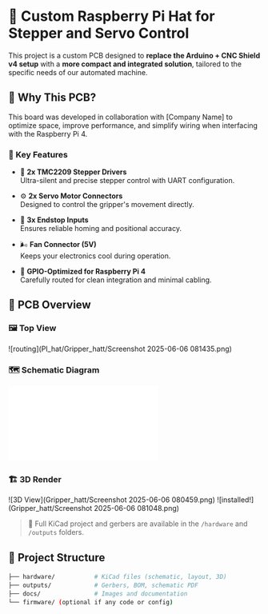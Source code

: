 # 🧠 Custom Raspberry Pi Hat for Stepper and Servo Control

This project is a custom PCB designed to **replace the Arduino + CNC Shield v4 setup** with a **more compact and integrated solution**, tailored to the specific needs of our automated machine.

## 🚀 Why This PCB?

This board was developed in collaboration with [Company Name] to optimize space, improve performance, and simplify wiring when interfacing with the Raspberry Pi 4.

### 🧩 Key Features

- 🔄 **2x TMC2209 Stepper Drivers**  
  Ultra-silent and precise stepper control with UART configuration.

- ⚙️ **2x Servo Motor Connectors**  
  Designed to control the gripper's movement directly.

- 🧱 **3x Endstop Inputs**  
  Ensures reliable homing and positional accuracy.

- 🌬️ **Fan Connector (5V)**  
  Keeps your electronics cool during operation.

- 🔌 **GPIO-Optimized for Raspberry Pi 4**  
  Carefully routed for clean integration and minimal cabling.

## 📐 PCB Overview

### 🖼️ Top View
![routing](PI_hat/Gripper_hatt/Screenshot 2025-06-06 081435.png)

### 🗺️ Schematic Diagram
![routing](PI_hat/Gripper_hatt/schematic.pdf)

### 🏗️ 3D Render
![3D View](Gripper_hatt/Screenshot 2025-06-06 080459.png)
![installed!](Gripper_hatt/Screenshot 2025-06-06 081048.png)

> 📎 Full KiCad project and gerbers are available in the `/hardware` and `/outputs` folders.

## 📂 Project Structure

```bash
├── hardware/           # KiCad files (schematic, layout, 3D)
├── outputs/            # Gerbers, BOM, schematic PDF
├── docs/               # Images and documentation
└── firmware/ (optional if any code or config)
